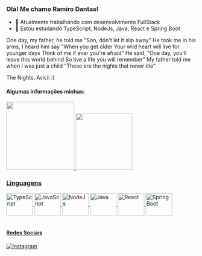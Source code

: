 ### Olá! Me chamo Ramiro Dantas!

- 🔭 Atualmente trabalhando com desenvolvimento FullStack
- 🌱 Estou estudando TypeScript, NodeJs, Java, React e Spring Boot

One day, my father, he told me
"Son, don't let it slip away"
He took me in his arms, I heard him say
"When you get older
Your wild heart will live for younger days
Think of me if ever you're afraid"
He said, "One day, you'll leave this world behind
So live a life you will remember"
My father told me when I was just a child
"These are the nights that never die"

The Nights, Avicii :)

#### Algumas informações minhas:
<div>
  <a href="https://github.com/RamiroDantas">
  <img height="180em" src="https://github-readme-stats.vercel.app/api?username=RamiroDantas&show_icons=true&theme=radical&count_private=true"/> 
  <img height="150em" src="https://github-readme-stats.vercel.app/api/top-langs/?username=RamiroDantas&layout=compact&theme=react"/>
</div>  

### Linguagens

<div style="display: inline_block">
  <img align="center" alt="TypeScript" height="60" width="70" src="https://cdn.jsdelivr.net/gh/devicons/devicon/icons/typescript/typescript-original.svg"/>
  <img align="center" alt="JavaScript" height="60" width="70" src="https://cdn.jsdelivr.net/gh/devicons/devicon/icons/javascript/javascript-original.svg" />
  <img align="center" alt="NodeJs" height="60" width="70" src="https://cdn.jsdelivr.net/gh/devicons/devicon/icons/nodejs/nodejs-original-wordmark.svg"/>
  <img align="center" alt="Java" height="60" width="70" src="https://cdn.jsdelivr.net/gh/devicons/devicon/icons/java/java-original-wordmark.svg"/>
  <img align="center" alt="React" height="60" width="70" src="https://cdn.jsdelivr.net/gh/devicons/devicon/icons/react/react-original.svg"/>
  <img align="center" alt="Spring Boot" height="60" width="70" src="https://cdn.jsdelivr.net/gh/devicons/devicon/icons/spring/spring-original-wordmark.svg"/>
  
</div><br/>

#### Redes Sociais

[![Instagram](https://img.shields.io/badge/Instagram-E4405F?style=for-the-badge&logo=instagram&logoColor=white)](https://www.instagram.com/ramirodantas1)
